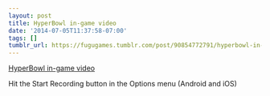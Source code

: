 ```yaml
---
layout: post
title: HyperBowl in-game video
date: '2014-07-05T11:37:58-07:00'
tags: []
tumblr_url: https://fugugames.tumblr.com/post/90854772791/hyperbowl-in-game-video
---
```

[HyperBowl in-game video](https://everyplay.com/videos/6863196)  

Hit the Start Recording button in the Options menu (Android and iOS)

